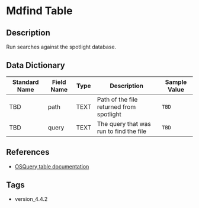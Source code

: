 # Mdfind Table

## Description
Run searches against the spotlight database.

## Data Dictionary
|Standard Name|Field Name|Type|Description|Sample Value|
|---|---|---|---|---|
|TBD|path|TEXT|Path of the file returned from spotlight|`TBD`|
|TBD|query|TEXT|The query that was run to find the file|`TBD`|

## References
* [OSQuery table documentation](https://osquery.io/schema/current#mdfind)

## Tags
* version_4.4.2